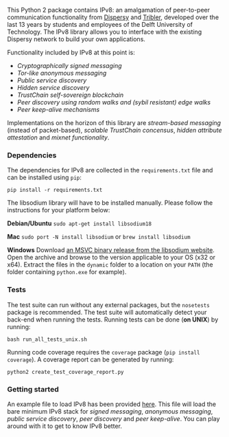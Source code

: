 This Python 2 package contains IPv8: an amalgamation of peer-to-peer communication functionality from [Dispersy](https://github.com/Tribler/dispersy) and [Tribler](https://github.com/Tribler/tribler), developed over the last 13 years by students and employees of the Delft University of Technology.
The IPv8 library allows you to interface with the existing Dispersy network to build your own applications.

Functionality included by IPv8 at this point is:
 - *Cryptographically signed messaging*
 - *Tor-like anonymous messaging*
 - *Public service discovery*
 - *Hidden service discovery*
 - *TrustChain self-sovereign blockchain* 
 - *Peer discovery using random walks and (sybil resistant) edge walks*
 - *Peer keep-alive mechanisms*
 
Implementations on the horizon of this library are *stream-based messaging* (instead of packet-based), *scalable TrustChain concensus*, *hidden attribute attestation* and *mixnet functionality*.

### Dependencies
The dependencies for IPv8 are collected in the `requirements.txt` file and can be installed using `pip`:

```
pip install -r requirements.txt
```

The libsodium library will have to be installed manually.
Please follow the instructions for your platform below:

**Debian/Ubuntu**
``sudo apt-get install libsodium18``

**Mac**
``sudo port -N install libsodium`` or ``brew install libsodium``

**Windows**
Download [an MSVC binary release from the libsodium website](https://download.libsodium.org/libsodium/releases/).
Open the archive and browse to the version applicable to your OS (x32 or x64).
Extract the files in the `dynamic` folder to a location on your `PATH` (the folder containing `python.exe` for example).

### Tests
The test suite can run without any external packages, but the `nosetests` package is recommended.
The test suite will automatically detect your back-end when running the tests.
Running tests can be done (**on UNIX**) by running:

```
bash run_all_tests_unix.sh
```

Running code coverage requires the `coverage` package (`pip install coverage`).
A coverage report can be generated by running:

```
python2 create_test_coverage_report.py
```

### Getting started
An example file to load IPv8 has been provided [here](ipv8/ipv8.py).
This file will load the bare minimum IPv8 stack for *signed messaging*, *anonymous messaging*, *public service discovery*, *peer discovery* and *peer keep-alive*.
You can play around with it to get to know IPv8 better.
